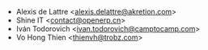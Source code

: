 - Alexis de Lattre \<<alexis.delattre@akretion.com>\>
- Shine IT \<<contact@openerp.cn>\>
- Iván Todorovich \<<ivan.todorovich@camptocamp.com>\>
- Vo Hong Thien \<<thienvh@trobz.com>\>
